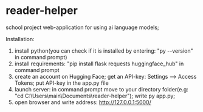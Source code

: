 # reader-helper
school project
web-application for using ai language models;

Installation:
1. install python(you can check if it is installed by entering: "py --version" in command prompt)
2. install requirements: "pip install flask requests huggingface_hub" in command prompt
3. create an account on Hugging Face; get an API-key: Settings --> Access Tokens; put API-key in the app.py file
4. launch server: in command prompt move to your directory folder(e.g: "cd C:\Users\main\Documents\reader-helper"); write py app.py;
5. open browser and write address: http://127.0.0.1:5000/
